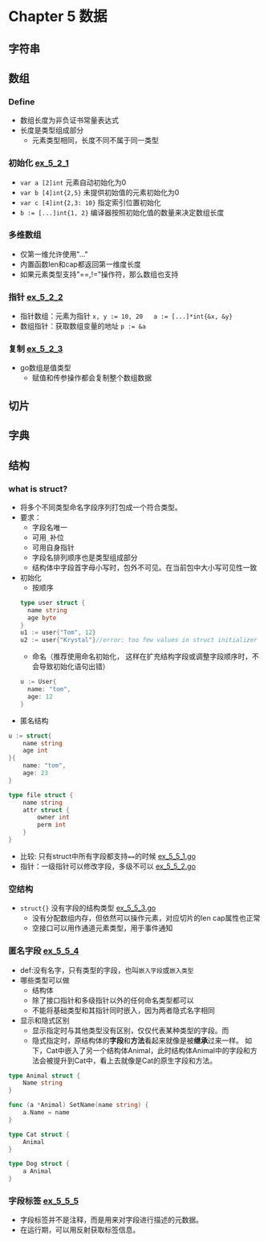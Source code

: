 # Chapter 5 数据

## 字符串

## 数组
### Define
- 数组长度为非负证书常量表达式
- 长度是类型组成部分
  - 元素类型相同，长度不同不属于同一类型
### 初始化 [ex_5_2_1](./ex_5_2_1.go)
- `var a [2]int`  元素自动初始化为0
- `var b [4]int{2,5}` 未提供初始值的元素初始化为0
- `var c [4]int{2,3: 10}` 指定索引位置初始化
- `b := [...]int{1, 2}` 编译器按照初始化值的数量来决定数组长度
### 多维数组
- 仅第一维允许使用"..."
- 内置函数len和cap都返回第一维度长度
- 如果元素类型支持"==,!="操作符，那么数组也支持
### 指针  [ex_5_2_2](./ex_5_2_2.go)
- 指针数组：元素为指针 `x, y := 10, 20   a := [...]*int{&x, &y}`
- 数组指针：获取数组变量的地址 `p := &a`
### 复制 [ex_5_2_3](./ex_5_2_3.go)
- go数组是值类型
  - 赋值和传参操作都会复制整个数组数据

## 切片

## 字典

## 结构
### what is struct?
- 将多个不同类型命名字段序列打包成一个符合类型。
- 要求：
  - 字段名唯一
  - 可用`_`补位
  - 可用自身指针
  - 字段名排列顺序也是类型组成部分
  - 结构体中字段首字母小写时，包外不可见。在当前包中大小写可见性一致
- 初始化
  - 按顺序
  ```go
  type user struct {
    name string
    age byte
  }
  u1 := user{"Tom", 12}
  u2 := user{"Krystal"}//error: too few values in struct initializer
  ```
  - 命名（推荐使用命名初始化， 这样在扩充结构字段或调整字段顺序时，不会导致初始化语句出错）
  ```go
  u := User{
	name: "tom",
	age: 12
  }
  ```
- 匿名结构
```go
u := struct{
	name string
	age int
}{
	name: "tom",
	age: 23
}

type file struct {
    name string
    attr struct {
        owner int
        perm int
    }
}

```
- 比较: 只有struct中所有字段都支持`==`的时候 [ex_5_5_1.go](./ex_5_5_1.go)
- 指针：一级指针可以修改字段，多级不可以 [ex_5_5_2.go](./ex_5_5_2.go)

### 空结构
- `struct{}` 没有字段的结构类型 [ex_5_5_3.go](./ex_5_5_3.go)
  - 没有分配数组内存，但依然可以操作元素，对应切片的len cap属性也正常
  - 空接口可以用作通道元素类型，用于事件通知
### 匿名字段 [ex_5_5_4](./ex_5_5_4.go)
- def:没有名字，只有类型的字段，也叫`嵌入字段`或`嵌入类型`
- 哪些类型可以做
  - 结构体
  - 除了接口指针和多级指针以外的任何命名类型都可以
  - 不能将基础类型和其指针同时嵌入，因为两者隐式名字相同
- 显示和隐式区别
  - 显示指定时与其他类型没有区别，仅仅代表某种类型的字段。而
  - 隐式指定时，原结构体的**字段**和**方法**看起来就像是被**继承**过来一样。
如下，Cat中嵌入了另一个结构体Animal，此时结构体Animal中的字段和方法会被提升到Cat中，看上去就像是Cat的原生字段和方法。
```go
type Animal struct {
	Name string
}

func (a *Animal) SetName(name string) {
	a.Name = name
}

type Cat struct {
	Animal
}

type Dog struct {
	a Animal
}
```

### 字段标签 [ex_5_5_5](./ex_5_5_5.go)
- 字段标签并不是注释，而是用来对字段进行描述的元数据。
- 在运行期，可以用反射获取标签信息。